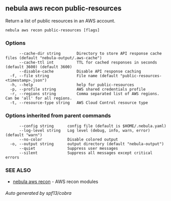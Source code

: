 ## nebula aws recon public-resources

Return a list of public resources in an AWS account.

```
nebula aws recon public-resources [flags]
```

### Options

```
      --cache-dir string       Directory to store API response cache files (default "nebula-output/.aws-cache")
      --cache-ttl int          TTL for cached responses in seconds (default 3600) (default 3600)
      --disable-cache          Disable API response caching
  -f, --file string            File name (default "public-resources-<timestamp>.json")
  -h, --help                   help for public-resources
  -p, --profile string         AWS shared credentials profile
  -r, --regions string         Comma separated list of AWS regions. Can be 'all' for all regions.
  -t, --resource-type string   AWS Cloud Control resource type
```

### Options inherited from parent commands

```
      --config string      config file (default is $HOME/.nebula.yaml)
      --log-level string   Log level (debug, info, warn, error) (default "warn")
      --no-color           Disable colored output
  -o, --output string      output directory (default "nebula-output")
      --quiet              Suppress user messages
      --silent             Suppress all messages except critical errors
```

### SEE ALSO

* [nebula aws recon](nebula_aws_recon.md)	 - AWS recon modules

###### Auto generated by spf13/cobra
